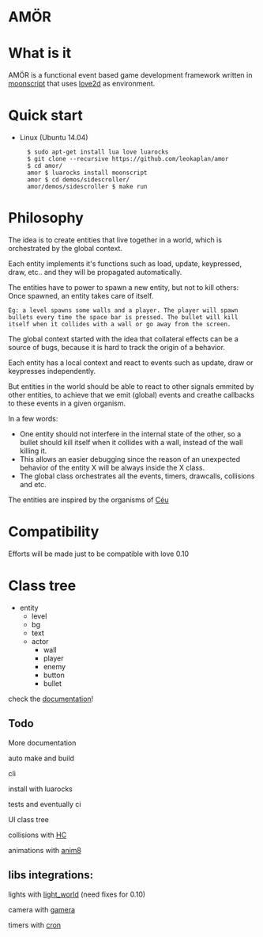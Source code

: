AMÖR
===


# What is it

AMÖR is a functional event based game development framework written in [moonscript](http://moonscript.org/) that uses [love2d](http://love2d.org/) as environment. 

# Quick start

* Linux (Ubuntu 14.04)

        $ sudo apt-get install lua love luarocks
        $ git clone --recursive https://github.com/leokaplan/amor 
        $ cd amor/
        amor $ luarocks install moonscript
        amor $ cd demos/sidescroller/
        amor/demos/sidescroller $ make run


# Philosophy

The idea is to create entities that live together in a world, which is orchestrated by the global context.

Each entity implements it's functions such as load, update, keypressed, draw, etc.. and they will be propagated automatically.

The entities have to power to spawn a new entity, but not to kill others: Once spawned, an entity takes care of itself. 

    Eg: a level spawns some walls and a player. The player will spawn bullets every time the space bar is pressed. The bullet will kill itself when it collides with a wall or go away from the screen.

The global context started with the idea that collateral effects can be a source of bugs, because it is hard to track the origin of a behavior. 

Each entity has a local context and react to events such as update, draw or keypresses independently. 

But entities in the world should be able to react to other signals emmited by other entities, to achieve that we emit (global) events and creathe callbacks to these events in a given organism.


In a few words:

* One entity should not interfere in the internal state of the other, so a bullet should kill itself when it collides with a wall, instead of the wall killing it.
* This allows an easier debugging since the reason of an unexpected behavior of the entity X will be always inside the X class.
* The global class orchestrates all the events, timers, drawcalls, collisions and etc.

The entities are inspired by the organisms of [Céu](http://www.ceu-lang.org/)

# Compatibility

Efforts will be made just to be compatible with love 0.10

# Class tree
* entity
  * level
  * bg 
  * text
  * actor
    * wall
    * player
    * enemy
    * button
    * bullet

check the [documentation]()!

## Todo
   
More documentation

auto make and build

cli 

install with luarocks

tests and eventually ci

UI class tree

collisions with [HC](https://github.com/vrld/HC)

animations with [anim8](https://github.com/kikito/anim8)
    
## libs integrations:    
     
lights with [light_world](https://github.com/tanema/light_world.lua) (need fixes for 0.10)

camera with [gamera](https://github.com/kikito/gamera)

timers with [cron](https://github.com/kikito/cron.lua)



